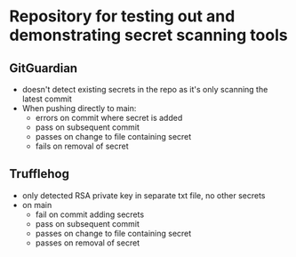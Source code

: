 # Repository for testing out and demonstrating secret scanning tools

## GitGuardian

* doesn't detect existing secrets in the repo as it's only scanning the latest commit
* When pushing directly to main:
  * errors on commit where secret is added
  * pass on subsequent commit
  * passes on change to file containing secret
  * fails on removal of secret

## Trufflehog

* only detected RSA private key in separate txt file, no other secrets
* on main
  * fail on commit adding secrets
  * pass on subsequent commit
  * passes on change to file containing secret
  * passes on removal of secret